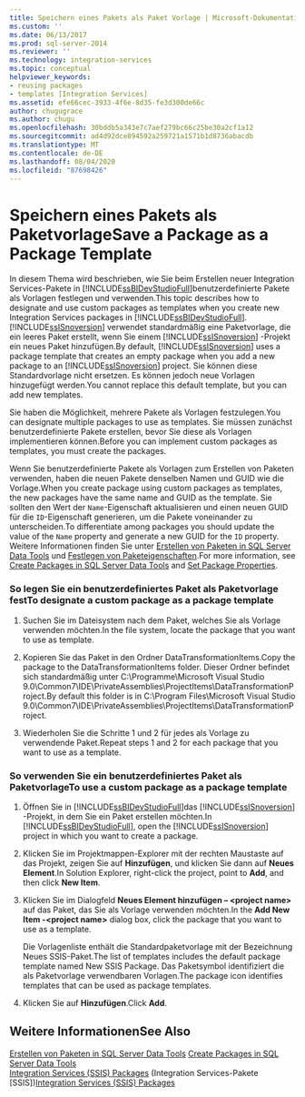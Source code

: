 ```yaml
---
title: Speichern eines Pakets als Paket Vorlage | Microsoft-Dokumentation
ms.custom: ''
ms.date: 06/13/2017
ms.prod: sql-server-2014
ms.reviewer: ''
ms.technology: integration-services
ms.topic: conceptual
helpviewer_keywords:
- reusing packages
- templates [Integration Services]
ms.assetid: efe66cec-3933-4f6e-8d35-fe3d300de66c
author: chugugrace
ms.author: chugu
ms.openlocfilehash: 30bddb5a343e7c7aef279bc66c25be30a2cf1a12
ms.sourcegitcommit: ad4d92dce894592a259721a1571b1d8736abacdb
ms.translationtype: MT
ms.contentlocale: de-DE
ms.lasthandoff: 08/04/2020
ms.locfileid: "87698426"
---
```

# <a name="save-a-package-as-a-package-template"></a><span data-ttu-id="d34c6-102">Speichern eines Pakets als Paketvorlage</span><span class="sxs-lookup"><span data-stu-id="d34c6-102">Save a Package as a Package Template</span></span>
  <span data-ttu-id="d34c6-103">In diesem Thema wird beschrieben, wie Sie beim Erstellen neuer Integration Services-Pakete in [!INCLUDE[ssBIDevStudioFull](../includes/ssbidevstudiofull-md.md)]benutzerdefinierte Pakete als Vorlagen festlegen und verwenden.</span><span class="sxs-lookup"><span data-stu-id="d34c6-103">This topic describes how to designate and use custom packages as templates when you create new Integration Services packages in [!INCLUDE[ssBIDevStudioFull](../includes/ssbidevstudiofull-md.md)].</span></span> <span data-ttu-id="d34c6-104">[!INCLUDE[ssISnoversion](../includes/ssisnoversion-md.md)] verwendet standardmäßig eine Paketvorlage, die ein leeres Paket erstellt, wenn Sie einem [!INCLUDE[ssISnoversion](../includes/ssisnoversion-md.md)] -Projekt ein neues Paket hinzufügen.</span><span class="sxs-lookup"><span data-stu-id="d34c6-104">By default, [!INCLUDE[ssISnoversion](../includes/ssisnoversion-md.md)] uses a package template that creates an empty package when you add a new package to an [!INCLUDE[ssISnoversion](../includes/ssisnoversion-md.md)] project.</span></span> <span data-ttu-id="d34c6-105">Sie können diese Standardvorlage nicht ersetzen. Es können jedoch neue Vorlagen hinzugefügt werden.</span><span class="sxs-lookup"><span data-stu-id="d34c6-105">You cannot replace this default template, but you can add new templates.</span></span>  
  
 <span data-ttu-id="d34c6-106">Sie haben die Möglichkeit, mehrere Pakete als Vorlagen festzulegen.</span><span class="sxs-lookup"><span data-stu-id="d34c6-106">You can designate multiple packages to use as templates.</span></span> <span data-ttu-id="d34c6-107">Sie müssen zunächst benutzerdefinierte Pakete erstellen, bevor Sie diese als Vorlagen implementieren können.</span><span class="sxs-lookup"><span data-stu-id="d34c6-107">Before you can implement custom packages as templates, you must create the packages.</span></span>  
  
 <span data-ttu-id="d34c6-108">Wenn Sie benutzerdefinierte Pakete als Vorlagen zum Erstellen von Paketen verwenden, haben die neuen Pakete denselben Namen und GUID wie die Vorlage.</span><span class="sxs-lookup"><span data-stu-id="d34c6-108">When you create package using custom packages as templates, the new packages have the same name and GUID as the template.</span></span> <span data-ttu-id="d34c6-109">Sie sollten den Wert der `Name`-Eigenschaft aktualisieren und einen neuen GUID für die `ID`-Eigenschaft generieren, um die Pakete voneinander zu unterscheiden.</span><span class="sxs-lookup"><span data-stu-id="d34c6-109">To differentiate among packages you should update the value of the `Name` property and generate a new GUID for the `ID` property.</span></span> <span data-ttu-id="d34c6-110">Weitere Informationen finden Sie unter [Erstellen von Paketen in SQL Server Data Tools](create-packages-in-sql-server-data-tools.md) und [Festlegen von Paketeigenschaften](set-package-properties.md).</span><span class="sxs-lookup"><span data-stu-id="d34c6-110">For more information, see [Create Packages in SQL Server Data Tools](create-packages-in-sql-server-data-tools.md) and [Set Package Properties](set-package-properties.md).</span></span>  
  
### <a name="to-designate-a-custom-package-as-a-package-template"></a><span data-ttu-id="d34c6-111">So legen Sie ein benutzerdefiniertes Paket als Paketvorlage fest</span><span class="sxs-lookup"><span data-stu-id="d34c6-111">To designate a custom package as a package template</span></span>  
  
1.  <span data-ttu-id="d34c6-112">Suchen Sie im Dateisystem nach dem Paket, welches Sie als Vorlage verwenden möchten.</span><span class="sxs-lookup"><span data-stu-id="d34c6-112">In the file system, locate the package that you want to use as template.</span></span>  
  
2.  <span data-ttu-id="d34c6-113">Kopieren Sie das Paket in den Ordner DataTransformationItems.</span><span class="sxs-lookup"><span data-stu-id="d34c6-113">Copy the package to the DataTransformationItems folder.</span></span> <span data-ttu-id="d34c6-114">Dieser Ordner befindet sich standardmäßig unter C:\Programme\Microsoft Visual Studio 9.0\Common7\IDE\PrivateAssemblies\ProjectItems\DataTransformationProject.</span><span class="sxs-lookup"><span data-stu-id="d34c6-114">By default this folder is in C:\Program Files\Microsoft Visual Studio 9.0\Common7\IDE\PrivateAssemblies\ProjectItems\DataTransformationProject.</span></span>  
  
3.  <span data-ttu-id="d34c6-115">Wiederholen Sie die Schritte 1 und 2 für jedes als Vorlage zu verwendende Paket.</span><span class="sxs-lookup"><span data-stu-id="d34c6-115">Repeat steps 1 and 2 for each package that you want to use as a template.</span></span>  
  
### <a name="to-use-a-custom-package-as-a-package-template"></a><span data-ttu-id="d34c6-116">So verwenden Sie ein benutzerdefiniertes Paket als Paketvorlage</span><span class="sxs-lookup"><span data-stu-id="d34c6-116">To use a custom package as a package template</span></span>  
  
1.  <span data-ttu-id="d34c6-117">Öffnen Sie in [!INCLUDE[ssBIDevStudioFull](../includes/ssbidevstudiofull-md.md)]das [!INCLUDE[ssISnoversion](../includes/ssisnoversion-md.md)] -Projekt, in dem Sie ein Paket erstellen möchten.</span><span class="sxs-lookup"><span data-stu-id="d34c6-117">In [!INCLUDE[ssBIDevStudioFull](../includes/ssbidevstudiofull-md.md)], open the [!INCLUDE[ssISnoversion](../includes/ssisnoversion-md.md)] project in which you want to create a package.</span></span>  
  
2.  <span data-ttu-id="d34c6-118">Klicken Sie im Projektmappen-Explorer mit der rechten Maustaste auf das Projekt, zeigen Sie auf **Hinzufügen**, und klicken Sie dann auf **Neues Element**.</span><span class="sxs-lookup"><span data-stu-id="d34c6-118">In Solution Explorer, right-click the project, point to **Add**, and then click **New Item**.</span></span>  
  
3.  <span data-ttu-id="d34c6-119">Klicken Sie im Dialogfeld **Neues Element hinzufügen – \<project name>** auf das Paket, das Sie als Vorlage verwenden möchten.</span><span class="sxs-lookup"><span data-stu-id="d34c6-119">In the **Add New Item -\<project name>** dialog box, click the package that you want to use as a template.</span></span>  
  
     <span data-ttu-id="d34c6-120">Die Vorlagenliste enthält die Standardpaketvorlage mit der Bezeichnung Neues SSIS-Paket.</span><span class="sxs-lookup"><span data-stu-id="d34c6-120">The list of templates includes the default package template named New SSIS Package.</span></span> <span data-ttu-id="d34c6-121">Das Paketsymbol identifiziert die als Paketvorlage verwendbaren Vorlagen.</span><span class="sxs-lookup"><span data-stu-id="d34c6-121">The package icon identifies templates that can be used as package templates.</span></span>  
  
4.  <span data-ttu-id="d34c6-122">Klicken Sie auf **Hinzufügen**.</span><span class="sxs-lookup"><span data-stu-id="d34c6-122">Click **Add**.</span></span>  
  
## <a name="see-also"></a><span data-ttu-id="d34c6-123">Weitere Informationen</span><span class="sxs-lookup"><span data-stu-id="d34c6-123">See Also</span></span>  
 <span data-ttu-id="d34c6-124">[Erstellen von Paketen in SQL Server Data Tools](create-packages-in-sql-server-data-tools.md) </span><span class="sxs-lookup"><span data-stu-id="d34c6-124">[Create Packages in SQL Server Data Tools](create-packages-in-sql-server-data-tools.md) </span></span>  
 <span data-ttu-id="d34c6-125">[Integration Services &#40;SSIS&#41; Packages](../../2014/integration-services/integration-services-ssis-packages.md) (Integration Services-Pakete [SSIS])</span><span class="sxs-lookup"><span data-stu-id="d34c6-125">[Integration Services &#40;SSIS&#41; Packages](../../2014/integration-services/integration-services-ssis-packages.md)</span></span>  
  
  
